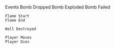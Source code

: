 
Events
	Bomb Dropped
	Bomb Exploded
	Bomb Failed
	
	Flame Start
	Flame End
	
	Wall Destroyed
	
	Player Moves
	Player Dies
	